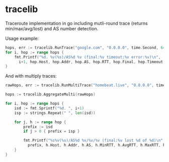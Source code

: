 # tracelib
Traceroute implementation in go including mutli-round trace (returns min/max/avg/lost) and AS number detection.

Usage example:
```go
hops, err := tracelib.RunTrace("google.com", "0.0.0.0", time.Second, 64, true)
for i, hop := range hops {
	fmt.Printf("%d. %v(%s)/AS%d %v (final:%v timeout:%v error:%v)\n",
      i+1, hop.Host, hop.Addr, hop.AS, hop.RTT, hop.Final, hop.Timeout, hop.Error)
}
```

And with multiply traces:
```go
rawHops, err := tracelib.RunMultiTrace("homebeat.live", "0.0.0.0", time.Second, 64, true, 5)

hops := tracelib.AggregateMulti(rawHops)

for i, hop := range hops {
	isd := fmt.Sprintf("%d. ", i+1)
	isp := strings.Repeat(" ", len(isd))

	for j, h := range hop {
		prefix := isd
        if j > 0 { prefix = isp }

		fmt.Printf("%s%v(%s)/AS%d %v/%v/%v (final:%v lost %d of %d)\n",
          prefix, h.Host, h.Addr, h.AS, h.MinRTT, h.AvgRTT, h.MaxRTT, h.Final, h.Lost, h.Total)
	}
}
```